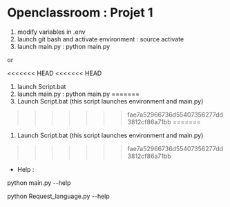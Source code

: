 # Openclassroom : Projet 1

1) modify variables in .env
2) launch git bash and activate environment : source activate
3) launch main.py : python main.py

or 

<<<<<<< HEAD
<<<<<<< HEAD
1) launch Script.bat
2) launch main.py : python main.py
=======
1) Launch Script.bat (this script launches environment and main.py)

>>>>>>> fae7a52966736d55407356277dd3812cf86a71bb
=======
1) Launch Script.bat (this script launches environment and main.py)

>>>>>>> fae7a52966736d55407356277dd3812cf86a71bb

- Help : 

python main.py --help

python Request_language.py --help




